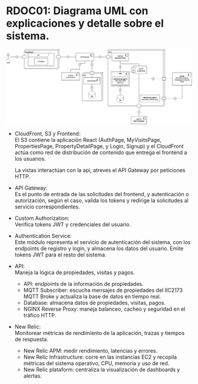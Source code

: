 # RDOC01: Diagrama UML con explicaciones y detalle sobre el sistema. 

![UML E1](./E1.png)


- CloudFront, S3 y Frontend: \
El S3 contiene la aplicación React (AuthPage, MyVisitsPage, PropertiesPage, PropertyDetailPage, y Login, Signup) y el CloudFront actúa como red de distribución de contenido que entrega el frontend a los usuarios.

    La vistas interactúan con la api, atreves el API Gateway por peticiones HTTP.


- API Gateway: \
Es el punto de entrada de las solicitudes del frontend, y autenticación o autorización, según el caso, valida los tokens y redirige la solicitudes al servicio correspondientes.

- Custom Authorization: \
Verifica tokens JWT y credenciales del usuario.

- Authentication Service: \
Este módulo representa el servicio de autenticación del sistema, con los endpoints de registro y login, y almacena los datos del usuario. Emite tokens JWT para el resto del sistema.

- API: \
Maneja la lógica de propiedades, visitas y pagos.
    - API: endpoints de la información de propiedades.
    - MQTT Subscriber: escucha mensajes de propiedades del IIC2173 MQTT Broke y actualiza la base de datos en tiempo real.
    - Database: almacena datos de propiedades, visitas, pagos.
    - NGINX Reverse Proxy: maneja balanceo, cacheo y seguridad en el tráfico HTTP.

- New Relic: \
Monitorear métricas de rendimiento de la aplicación, trazas y tiempos de respuesta.
    - New Relic APM: medir rendimiento, latencias y errores.
    - New Relic Infrastructure: corre en las instancias EC2 y recopila métricas del sistema operativo, CPU, memoria y uso de red.
    - New Relic plataform: centraliza la visualización de dashboards y alertas.
